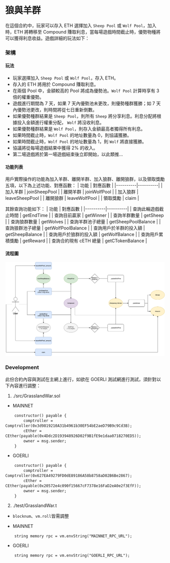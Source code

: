# 狼與羊群

在這個合約中，玩家可以存入 ETH 選擇加入 `Sheep Pool` 或 `Wolf Pool`，加入時，ETH 將轉移至 Compound 賺取利息，當每場遊戲時間截止時，優勢物種將可以獲得利息收益。遊戲詳細的玩法如下：

### 架構

#### 玩法
* 玩家選擇加入 `Sheep Pool` 或 `Wolf Pool`，存入 ETH。
* 存入的 ETH 將用於 Compound 賺取利息。
* 在兩個 Pool 中，金額較高的 Pool 將成為優勢池。`Wolf Pool` 計算時享有 3 倍的權重優勢。
* 遊戲進行期間為 7 天，如果 7 天內優勢池未更改，則優勢種群獲勝；如 7 天內優勢池更改，則時間將從七日重新倒數。
* 如果優勢種群結果是 `Sheep Pool`，則所有 `Sheep` 將分享利息。利息分配將根據投入金額進行權重分配， `Wolf` 將沒收利息。
* 如果優勢種群結果是 `Wolf Pool`，則存入金額最高者獨得所有利息。
* 如果時間截止時，`Wolf Pool` 的地址數量為 0，則協議獲勝。
* 如果時間截止時，`Wolf Pool` 的地址數量為 1，則 `Wolf` 將直接獲勝。
* 協議將從每場遊戲結果中獲得 2% 的收入。
* 第二場遊戲將於第一場遊戲結束後立即開始，以此類推...

#### 功能列表
用戶實際操作的功能為加入羊群、離開羊群、加入狼群、離開狼群，以及領取獎勵五項，以下為上述功能、對應函數：
| 功能 | 對應函數 | 
|----------|----------|
| 加入羊群    | joinSheepPool  | 
| 離開羊群    | joinWolfPool  | 
| 加入狼群    | leaveSheepPool  | 
| 離開狼群    | leaveWolfPool  | 
| 領取獎勵    | claim  | 

其餘查詢功能如下：
| 功能 | 對應函數 | 
|----------|----------|
| 查詢此輪遊戲截止時間    | getEndTime  | 
| 查詢目前贏家    | getWinner  | 
| 查詢羊群數量    | getSheep  | 
| 查詢狼群數量    | getWolves  | 
| 查詢羊群池子總量    | getSheepPoolBalance  | 
| 查詢狼群池子總量    | getWolfPoolBalance  | 
| 查詢用戶於羊群的投入額    | getSheepBalance  | 
| 查詢用戶於狼群的投入額    | getWolfBalance  | 
| 查詢用戶累積獎勵    | getReward  | 
| 查詢合約現有 cETH 總量    | getCTokenBalance  | 

#### 流程圖
![FlowChart](https://github.com/scwang1994/Grassland-War/blob/1034ec925199df6a364d622c861b7569b87de2ca/Grassland-War.png)

### Development
此份合約內容與測試在主網上進行，如欲在 GOERLI 測試網進行測試，須針對以下內容進行調整：

1. ./src/GrasslandWar.sol
* MAINNET
```solidity
    constructor() payable {
        comptroller = Comptroller(0x3d9819210A31b4961b30EF54bE2aeD79B9c9Cd3B);
        cEther = CEther(payable(0x4Ddc2D193948926D02f9B1fE9e1daa0718270ED5));
        owner = msg.sender;
    }
```
    
* GOERLI

```solidity
    constructor() payable {
        comptroller = Comptroller(0x627EA49279FD0dE89186A58b8758aD02B6Be2867);
        cEther = CEther(payable(0x20572e4c090f15667cF7378e16FaD2eA0e2f3EfF));
        owner = msg.sender;
    }
```
2. ./test/GrasslandWar.t

* `blocknum`、`vm.roll`皆需調整
 
* MAINNET
``` solidity
    string memory rpc = vm.envString("MAINNET_RPC_URL");
```
    
* GOERLI
```solidity
    string memory rpc = vm.envString("GOERLI_RPC_URL");
```
